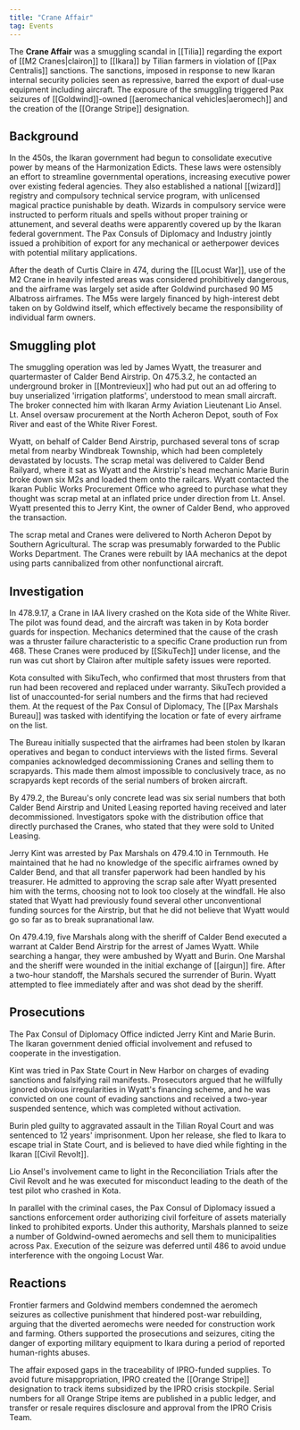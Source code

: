 ```yaml
---
title: "Crane Affair"
tag: Events
---
```


The **Crane Affair** was a smuggling scandal in [[Tilia]] regarding the export of [[M2 Cranes|clairon]] to [[Ikara]] by Tilian farmers in violation of [[Pax Centralis]] sanctions. The sanctions, imposed in response to new Ikaran internal security policies seen as repressive, barred the export of dual-use equipment including aircraft. The exposure of the smuggling triggered Pax seizures of [[Goldwind]]-owned [[aeromechanical vehicles|aeromech]] and the creation of the [[Orange Stripe]] designation.

## Background

In the 450s, the Ikaran government had begun to consolidate executive power by means of the Harmonization Edicts. These laws were ostensibly an effort to streamline governmental operations, increasing executive power over existing federal agencies. They also established a national [[wizard]] registry and compulsory technical service program, with unlicensed magical practice punishable by death. Wizards in compulsory service were instructed to perform rituals and spells without proper training or attunement, and several deaths were apparently covered up by the Ikaran federal government. The Pax Consuls of Diplomacy and Industry jointly issued a prohibition of export for any mechanical or aetherpower devices with potential military applications.

After the death of Curtis Claire in 474, during the [[Locust War]], use of the M2 Crane in heavily infested areas was considered prohibitively dangerous, and the airframe was largely set aside after Goldwind purchased 90 M5 Albatross airframes. The M5s were largely financed by high-interest debt taken on by Goldwind itself, which effectively became the responsibility of individual farm owners.

## Smuggling plot

The smuggling operation was led by James Wyatt, the treasurer and quartermaster of Calder Bend Airstrip. On 475.3.2, he contacted an underground broker in [[Montrevieux]] who had put out an ad offering to buy unserialized 'irrigation platforms', understood to mean small aircraft. The broker connected him with Ikaran Army Aviation Lieutenant Lio Ansel. Lt. Ansel oversaw procurement at the North Acheron Depot, south of Fox River and east of the White River Forest.

Wyatt, on behalf of Calder Bend Airstrip, purchased several tons of scrap metal from nearby Windbreak Township, which had been completely devastated by locusts. The scrap metal was delivered to Calder Bend Railyard, where it sat as Wyatt and the Airstrip's head mechanic Marie Burin broke down six M2s and loaded them onto the railcars. Wyatt contacted the Ikaran Public Works Procurement Office who agreed to purchase what they thought was scrap metal at an inflated price under direction from Lt. Ansel. Wyatt presented this to Jerry Kint, the owner of Calder Bend, who approved the transaction.

The scrap metal and Cranes were delivered to North Acheron Depot by Southern Agricultural. The scrap was presumably forwarded to the Public Works Department. The Cranes were rebuilt by IAA mechanics at the depot using parts cannibalized from other nonfunctional aircraft. 

## Investigation

In 478.9.17, a Crane in IAA livery crashed on the Kota side of the White River. The pilot was found dead, and the aircraft was taken in by Kota border guards for inspection. Mechanics determined that the cause of the crash was a thruster failure characteristic to a specific Crane production run from 468. These Cranes were produced by [[SikuTech]] under license, and the run was cut short by Clairon after multiple safety issues were reported. 

Kota consulted with SikuTech, who confirmed that most thrusters from that run had been recovered and replaced under warranty. SikuTech provided a list of unaccounted-for serial numbers and the firms that had recieved them. At the request of the Pax Consul of Diplomacy, The [[Pax Marshals Bureau]] was tasked with identifying the location or fate of every airframe on the list.

The Bureau initially suspected that the airframes had been stolen by Ikaran operatives and began to conduct interviews with the listed firms. Several companies acknowledged decommissioning Cranes and selling them to scrapyards. This made them almost impossible to conclusively trace, as no scrapyards kept records of the serial numbers of broken aircraft.

By 479.2, the Bureau's only concrete lead was six serial numbers that both Calder Bend Airstrip and United Leasing reported having received and later decommissioned. Investigators spoke with the distribution office that directly purchased the Cranes, who stated that they were sold to United Leasing.

Jerry Kint was arrested by Pax Marshals on 479.4.10 in Ternmouth. He maintained that he had no knowledge of the specific airframes owned by Calder Bend, and that all transfer paperwork had been handled by his treasurer. He admitted to approving the scrap sale after Wyatt presented him with the terms, choosing not to look too closely at the windfall. He also stated that Wyatt had previously found several other unconventional funding sources for the Airstrip, but that he did not believe that Wyatt would go so far as to break supranational law. 

On 479.4.19, five Marshals along with the sheriff of Calder Bend executed a warrant at Calder Bend Airstrip for the arrest of James Wyatt. While searching a hangar, they were ambushed by Wyatt and Burin. One Marshal and the sheriff were wounded in the initial exchange of [[airgun]] fire. After a two-hour standoff, the Marshals secured the surrender of Burin. Wyatt attempted to flee immediately after and was shot dead by the sheriff. 

## Prosecutions

The Pax Consul of Diplomacy Office indicted Jerry Kint and Marie Burin. The Ikaran government denied official involvement and refused to cooperate in the investigation. 

Kint was tried in Pax State Court in New Harbor on charges of evading sanctions and falsifying rail manifests. Prosecutors argued that he willfully ignored obvious irregularities in Wyatt's financing scheme, and he was convicted on one count of evading sanctions and received a two-year suspended sentence, which was completed without activation.

Burin pled guilty to aggravated assault in the Tilian Royal Court and was sentenced to 12 years' imprisonment. Upon her release, she fled to Ikara to escape trial in State Court, and is believed to have died while fighting in the Ikaran [[Civil Revolt]].

Lio Ansel's involvement came to light in the Reconciliation Trials after the Civil Revolt and he was executed for misconduct leading to the death of the test pilot who crashed in Kota.

In parallel with the criminal cases, the Pax Consul of Diplomacy issued a sanctions enforcement order authorizing civil forfeiture of assets materially linked to prohibited exports. Under this authority, Marshals planned to seize a number of Goldwind-owned aeromechs and sell them to municipalities across Pax. Execution of the seizure was deferred until 486 to avoid undue interference with the ongoing Locust War.

## Reactions

Frontier farmers and Goldwind members condemned the aeromech seizures as collective punishment that hindered post-war rebuilding, arguing that the diverted aeromechs were needed for construction work and farming. Others supported the prosecutions and seizures, citing the danger of exporting military equipment to Ikara during a period of reported human-rights abuses.

The affair exposed gaps in the traceability of IPRO-funded supplies. To avoid future misappropriation, IPRO created the [[Orange Stripe]] designation to track items subsidized by the IPRO crisis stockpile. Serial numbers for all Orange Stripe items are published in a public ledger, and transfer or resale requires disclosure and approval from the IPRO Crisis Team.

